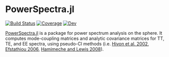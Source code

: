 # PowerSpectra.jl

[![Build Status](https://github.com/xzackli/PowerSpectra.jl/workflows/CI/badge.svg)](https://github.com/xzackli/PowerSpectra.jl/actions)
[![Coverage](https://codecov.io/gh/xzackli/PowerSpectra.jl/branch/master/graph/badge.svg)](https://codecov.io/gh/xzackli/PowerSpectra.jl)
[![Dev](https://img.shields.io/badge/docs-dev-blue.svg)](https://xzackli.github.io/PowerSpectra.jl/dev)
 <!--- [![Stable](https://img.shields.io/badge/docs-stable-blue.svg)](https://xzackli.github.io/PowerSpectra.jl/stable) ---> 


[PowerSpectra.jl](https://github.com/xzackli/PowerSpectra.jl) is a package for power 
spectrum analysis on the sphere. It computes mode-coupling matrices and analytic covariance 
matrices for TT, TE, and EE spectra, using pseudo-Cl methods 
(i.e. [Hivon et al. 2002](https://arxiv.org/abs/astro-ph/0105302), 
[Efstathiou 2006](https://arxiv.org/abs/astro-ph/0601107), 
[Hamimeche and Lewis 2008](https://arxiv.org/abs/0801.0554)).
